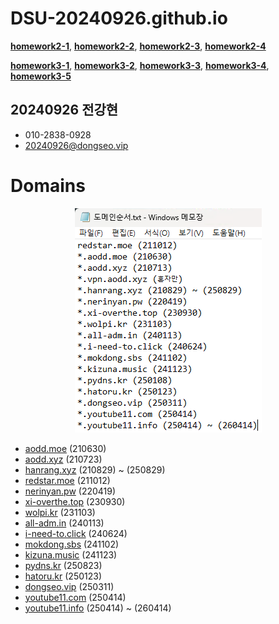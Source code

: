 # DSU-20240926.github.io

[**homework2-1**](https://dsu-20240926.github.io/homework2-1.html), [**homework2-2**](https://dsu-20240926.github.io/homework2-2.html), [**homework2-3**](https://dsu-20240926.github.io/homework2-3.html), [**homework2-4**](https://dsu-20240926.github.io/homework2-4.html)

[**homework3-1**](https://webprogramming20251.dongseo.vip/homework3-1.html), [**homework3-2**](https://webprogramming20251.dongseo.vip/homework3-2.html), [**homework3-3**](https://webprogramming20251.dongseo.vip/homework3-3.html), [**homework3-4**](https://webprogramming20251.dongseo.vip/homework3-4.html), [**homework3-5**](https://webprogramming20251.dongseo.vip/homework3-5.php)

## 20240926 전강현

- 010-2838-0928
- <a target="_blank" href="mailto:20240926@dongseo.vip">20240926@dongseo.vip</a>

# Domains

<p align="center">
  <img src="https://raw.githubusercontent.com/DSU-20240926/DSU-20240926.github.io/main/domains.png"/>
</p>

- <a target="_blank" href=https://aodd.moe>aodd.moe</a> (210630)
- <a target="_blank" href=https://aodd.xyz>aodd.xyz</a> (210723)
- <a target="_blank" href=https://hanrang.xyz>hanrang.xyz</a> (210829) ~ (250829)
- <a target="_blank" href=https://redstar.moe>redstar.moe</a> (211012)
- <a target="_blank" href=https://nerinyan.pw>nerinyan.pw</a> (220419)
- <a target="_blank" href=https://xi-overthe.top>xi-overthe.top</a> (230930)
- <a target="_blank" href=https://wolpi.kr>wolpi.kr</a> (231103)
- <a target="_blank" href=https://all-adm.in>all-adm.in</a> (240113)
- <a target="_blank" href=https://i-need-to.click>i-need-to.click</a> (240624)
- <a target="_blank" href=https://mokdong.sbs>mokdong.sbs</a> (241102)
- <a target="_blank" href=https://kizuna.music>kizuna.music</a> (241123)
- <a target="_blank" href=https://pydns.kr>pydns.kr</a> (250823)
- <a target="_blank" href=https://hatoru.kr>hatoru.kr</a> (250123)
- <a target="_blank" href=https://dongseo.vip>dongseo.vip</a> (250311)
- <a target="_blank" href=https://youtube11.com>youtube11.com</a> (250414)
- <a target="_blank" href=https://youtube11.info>youtube11.info</a> (250414) ~ (260414)